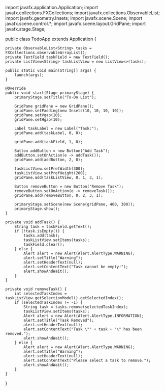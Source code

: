 import javafx.application.Application;
import javafx.collections.FXCollections;
import javafx.collections.ObservableList;
import javafx.geometry.Insets;
import javafx.scene.Scene;
import javafx.scene.control.*;
import javafx.scene.layout.GridPane;
import javafx.stage.Stage;

public class TodoApp extends Application {

    private ObservableList<String> tasks = FXCollections.observableArrayList();
    private TextField taskField = new TextField();
    private ListView<String> taskListView = new ListView<>(tasks);

    public static void main(String[] args) {
        launch(args);
    }

    @Override
    public void start(Stage primaryStage) {
        primaryStage.setTitle("To-Do List");

        GridPane gridPane = new GridPane();
        gridPane.setPadding(new Insets(10, 10, 10, 10));
        gridPane.setVgap(10);
        gridPane.setHgap(10);

        Label taskLabel = new Label("Task:");
        gridPane.add(taskLabel, 0, 0);

        gridPane.add(taskField, 1, 0);

        Button addButton = new Button("Add Task");
        addButton.setOnAction(e -> addTask());
        gridPane.add(addButton, 2, 0);

        taskListView.setPrefWidth(300);
        taskListView.setPrefHeight(200);
        gridPane.add(taskListView, 0, 1, 3, 1);

        Button removeButton = new Button("Remove Task");
        removeButton.setOnAction(e -> removeTask());
        gridPane.add(removeButton, 0, 2, 3, 1);

        primaryStage.setScene(new Scene(gridPane, 400, 300));
        primaryStage.show();
    }

    private void addTask() {
        String task = taskField.getText();
        if (!task.isEmpty()) {
            tasks.add(task);
            taskListView.setItems(tasks);
            taskField.clear();
        } else {
            Alert alert = new Alert(Alert.AlertType.WARNING);
            alert.setTitle("Warning");
            alert.setHeaderText(null);
            alert.setContentText("Task cannot be empty!");
            alert.showAndWait();
        }
    }

    private void removeTask() {
        int selectedTaskIndex = taskListView.getSelectionModel().getSelectedIndex();
        if (selectedTaskIndex != -1) {
            String task = tasks.remove(selectedTaskIndex);
            taskListView.setItems(tasks);
            Alert alert = new Alert(Alert.AlertType.INFORMATION);
            alert.setTitle("Task Removed");
            alert.setHeaderText(null);
            alert.setContentText("Task \"" + task + "\" has been removed.");
            alert.showAndWait();
        } else {
            Alert alert = new Alert(Alert.AlertType.WARNING);
            alert.setTitle("Warning");
            alert.setHeaderText(null);
            alert.setContentText("Please select a task to remove.");
            alert.showAndWait();
        }
    }
}
